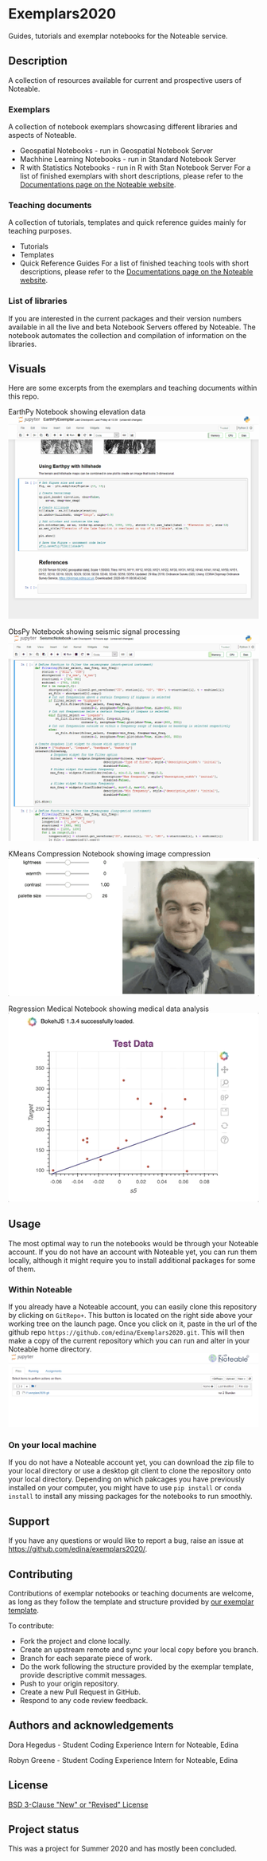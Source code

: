 # Exemplars2020

Guides, tutorials and exemplar notebooks for the Noteable service.

## Description
A collection of resources available for current and prospective users of Noteable.

### Exemplars
A collection of notebook exemplars showcasing different libraries and aspects of Noteable.
* Geospatial Notebooks - run in Geospatial Notebook Server
* Machhine Learning Notebooks - run in Standard Notebook Server
* R with Statistics Notebooks - run in R with Stan Notebook Server
For a list of finished exemplars with short descriptions, please refer to the [Documentations page on the Noteable website](https://noteable.edina.ac.uk/exemplars/).

### Teaching documents
A collection of tutorials, templates and quick reference guides mainly for teaching purposes.
* Tutorials
* Templates
* Quick Reference Guides
For a list of finished teaching tools with short descriptions, please refer to the [Documentations page on the Noteable website](https://noteable.edina.ac.uk/teaching_templates/).
    
### List of libraries
If you are interested in the current packages and their version numbers available in all the live and beta Notebook Servers offered by Noteable. The notebook automates the collection and compilation of information on the libraries. 

## Visuals
Here are some excerpts from the exemplars and teaching documents within this repo.

EarthPy Notebook showing elevation data
![Animation of Earthpy hillshade map](HillshadeAnimation.gif)

ObsPy Notebook showing seismic signal processing
![Animation of seismogram filtering](FilteringAnimation.gif)

KMeans Compression Notebook showing image compression
![Animation of image compression](ImageFilter.gif)

Regression Medical Notebook showing medical data analysis
![Animation of interactive regression plot](bokeh_scroll_ml.gif)

## Usage
The most optimal way to run the notebooks would be through your Noteable account. If you do not have an account with Noteable yet, you can run them locally, although it might require you to install additional packages for some of them. 

### Within Noteable
If you already have a Noteable account, you can easily clone this repository by clicking on `GitRepo+`. This button is located on the right side above your working tree on the launch page. Once you click on it, paste in the url of the github repo `https://github.com/edina/Exemplars2020.git`. This will then make a copy of the current repository which you can run and alter in your Noteable home directory.
![Animation of cloning Exemplars2020 github repo using GitRepo+](CloningExemplarsRepo.gif)

### On your local machine
If you do not have a Noteable account yet, you can download the zip file to your local directory or use a desktop git client to clone the repository onto your local directory. Depending on which pakcages you have previously installed on your computer, you might have to use `pip install` or `conda install` to install any missing packages for the notebooks to run smoothly.

## Support
If you have any questions or would like to report a bug, raise an issue at https://github.com/edina/exemplars2020/.

## Contributing
Contributions of exemplar notebooks or teaching documents are welcome, as long as they follow the template and structure provided by [our exemplar template](https://github.com/edina/Exemplars2020/blob/master/GeneralExemplars/ExemplarTemplate.ipynb).

To contribute:
* Fork the project and clone locally.
* Create an upstream remote and sync your local copy before you branch.
* Branch for each separate piece of work.
* Do the work following the structure provided by the exemplar template, provide descriptive commit messages.
* Push to your origin repository.
* Create a new Pull Request in GitHub.
* Respond to any code review feedback.

## Authors and acknowledgements
Dora Hegedus - Student Coding Experience Intern for Noteable, Edina

Robyn Greene - Student Coding Experience Intern for Noteable, Edina

## License
[BSD 3-Clause "New" or "Revised" License](https://github.com/edina/Exemplars2020/blob/master/LICENSE)

## Project status
This was a project for Summer 2020 and has mostly been concluded.